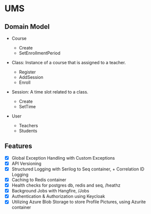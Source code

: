 # UMS

## Domain Model

- Course
  - Create
  - SetEnrollmentPeriod
    
- Class: Instance of a course that is assigned to a teacher.
  - Register
  - AddSession
  - Enroll
    
- Session: A time slot related to a class.
  - Create
  - SetTime

- User
  - Teachers
  - Students
 
## Features

- [x] Global Exception Handling with Custom Exceptions
- [x] API Versioning
- [x] Structured Logging with Serilog to Seq container, + Correlation ID Logging
- [x] Caching to Redis container
- [x] Health checks for postgres db, redis and seq, /heathz
- [x] Background Jobs with Hangfire, /Jobs
- [x] Authentication & Authorization using Keycloak
- [x] Utilizing Azure Blob Storage to store Profile Pictures, using Azurite container 
